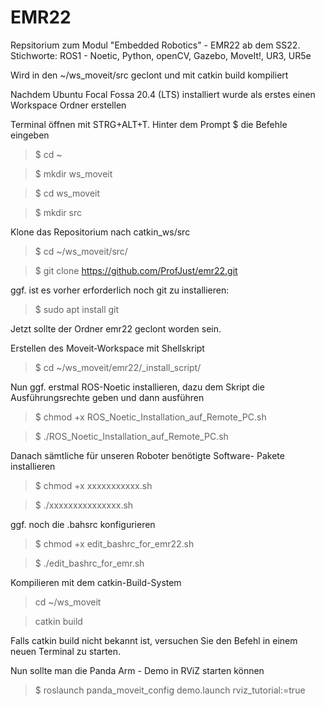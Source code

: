 # EMR22
Repsitorium zum Modul "Embedded Robotics" - EMR22 ab dem SS22.
Stichworte:  ROS1 - Noetic, Python, openCV, Gazebo, MoveIt!, UR3, UR5e

Wird in den ~/ws_moveit/src geclont und mit catkin build kompiliert


Nachdem Ubuntu Focal Fossa 20.4 (LTS) installiert wurde 
als erstes einen Workspace Ordner erstellen

Terminal öffnen mit STRG+ALT+T. Hinter dem Prompt $ die Befehle eingeben

>$ cd ~

>$ mkdir ws_moveit

>$ cd ws_moveit

>$ mkdir src

Klone das Repositorium nach catkin_ws/src
>$ cd ~/ws_moveit/src/

>$ git clone https://github.com/ProfJust/emr22.git

ggf. ist es vorher erforderlich noch git zu installieren:
>$ sudo apt install git

Jetzt sollte der Ordner emr22 geclont worden sein.


Erstellen des Moveit-Workspace mit Shellskript
>$ cd ~/ws_moveit/emr22/_install_script/

Nun ggf. erstmal ROS-Noetic installieren, dazu dem Skript 
die Ausführungsrechte geben und dann ausführen
>$ chmod +x ROS_Noetic_Installation_auf_Remote_PC.sh

>$ ./ROS_Noetic_Installation_auf_Remote_PC.sh 

Danach sämtliche für unseren Roboter benötigte Software-
Pakete installieren

>$ chmod +x   xxxxxxxxxxx.sh

>$ ./xxxxxxxxxxxxxxx.sh

ggf. noch die .bahsrc konfigurieren
>$ chmod +x edit_bashrc_for_emr22.sh 

>$ ./edit_bashrc_for_emr.sh 

Kompilieren mit dem catkin-Build-System
>cd ~/ws_moveit

>catkin build

Falls catkin build nicht bekannt ist, 
versuchen Sie den Befehl in einem neuen Terminal zu starten.

Nun sollte man die Panda Arm - Demo in RViZ starten können

>$ roslaunch panda_moveit_config demo.launch rviz_tutorial:=true



